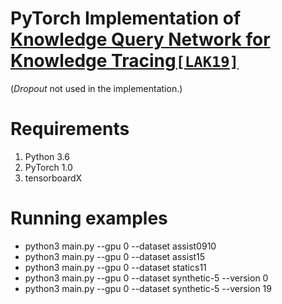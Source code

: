 # PyTorch Implementation of [Knowledge Query Network for Knowledge Tracing`[LAK19]`](https://dl.acm.org/citation.cfm?id=3303772.3303786)
(*Dropout* not used in the implementation.)
# Requirements
1. Python 3.6
2. PyTorch 1.0
3. tensorboardX

# Running examples
* python3 main.py --gpu 0 --dataset assist0910
* python3 main.py --gpu 0 --dataset assist15
* python3 main.py --gpu 0 --dataset statics11
* python3 main.py --gpu 0 --dataset synthetic-5 --version 0
* python3 main.py --gpu 0 --dataset synthetic-5 --version 19
